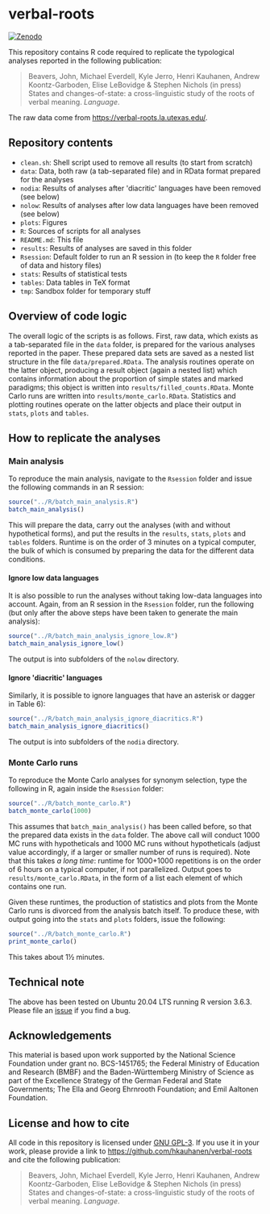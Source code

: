 # verbal-roots

[![Zenodo](https://zenodo.org/badge/DOI/10.5281/zenodo.5069407.svg)](https://doi.org/10.5281/zenodo.5069407)

This repository contains R code required to replicate the typological analyses reported in the following publication:

> Beavers, John, Michael Everdell, Kyle Jerro, Henri Kauhanen, Andrew Koontz-Garboden, Elise LeBovidge & Stephen Nichols (in press) States and changes-of-state: a cross-linguistic study of the roots of verbal meaning. *Language*.

The raw data come from <https://verbal-roots.la.utexas.edu/>.


## Repository contents

* `clean.sh`: Shell script used to remove all results (to start from scratch)
* `data`: Data, both raw (a tab-separated file) and in RData format prepared for the analyses
* `nodia`: Results of analyses after 'diacritic' languages have been removed (see below)
* `nolow`: Results of analyses after low data languages have been removed (see below)
* `plots`: Figures
* `R`: Sources of scripts for all analyses
* `README.md`: This file
* `results`: Results of analyses are saved in this folder
* `Rsession`: Default folder to run an R session in (to keep the `R` folder free of data and history files)
* `stats`: Results of statistical tests
* `tables`: Data tables in TeX format
* `tmp`: Sandbox folder for temporary stuff


## Overview of code logic

The overall logic of the scripts is as follows. First, raw data, which exists as a tab-separated file in the `data` folder, is prepared for the various analyses reported in the paper. These prepared data sets are saved as a nested list structure in the file `data/prepared.RData`. The analysis routines operate on the latter object, producing a result object (again a nested list) which contains information about the proportion of simple states and marked paradigms; this object is written into `results/filled_counts.RData`. Monte Carlo runs are written into `results/monte_carlo.RData`. Statistics and plotting routines operate on the latter objects and place their output in `stats`, `plots` and `tables`.


## How to replicate the analyses

### Main analysis

To reproduce the main analysis, navigate to the `Rsession` folder and issue the following commands in an R session:

``` r
source("../R/batch_main_analysis.R")
batch_main_analysis()
```

This will prepare the data, carry out the analyses (with and without hypothetical forms), and put the results in the `results`, `stats`, `plots` and `tables` folders. Runtime is on the order of 3 minutes on a typical computer, the bulk of which is consumed by preparing the data for the different data conditions.

#### Ignore low data languages

It is also possible to run the analyses without taking low-data languages into account. Again, from an R session in the `Rsession` folder, run the following (but only after the above steps have been taken to generate the main analysis):

``` r
source("../R/batch_main_analysis_ignore_low.R")
batch_main_analysis_ignore_low()
```

The output is into subfolders of the `nolow` directory.

#### Ignore 'diacritic' languages

Similarly, it is possible to ignore languages that have an asterisk or dagger in Table 6):

``` r
source("../R/batch_main_analysis_ignore_diacritics.R")
batch_main_analysis_ignore_diacritics()
```

The output is into subfolders of the `nodia` directory.


### Monte Carlo runs

To reproduce the Monte Carlo analyses for synonym selection, type the following in R, again inside the `Rsession` folder:

``` r
source("../R/batch_monte_carlo.R")
batch_monte_carlo(1000)
```

This assumes that `batch_main_analysis()` has been called before, so that the prepared data exists in the `data` folder. The above call will conduct 1000 MC runs with hypotheticals and 1000 MC runs without hypotheticals (adjust value accordingly, if a larger or smaller number of runs is required). Note that this takes *a long time*: runtime for 1000+1000 repetitions is on the order of 6 hours on a typical computer, if not parallelized. Output goes to `results/monte_carlo.RData`, in the form of a list each element of which contains one run.

Given these runtimes, the production of statistics and plots from the Monte Carlo runs is divorced from the analysis batch itself. To produce these, with output going into the `stats` and `plots` folders, issue the following:

``` r
source("../R/batch_monte_carlo.R")
print_monte_carlo()
```

This takes about 1½ minutes.


## Technical note

The above has been tested on Ubuntu 20.04 LTS running R version 3.6.3. Please file an [issue](https://github.com/hkauhanen/verbal-roots/issues) if you find a bug.


## Acknowledgements

This material is based upon work supported by the National Science Foundation under grant no. BCS-1451765; the Federal Ministry of Education and Research (BMBF) and the Baden-Württemberg Ministry of Science as part of the Excellence Strategy of the German Federal and State Governments; The Ella and Georg Ehrnrooth Foundation; and Emil Aaltonen Foundation.


## License and how to cite

All code in this repository is licensed under [GNU GPL-3](LICENSE). If you use it in your work, please provide a link to <https://github.com/hkauhanen/verbal-roots> and cite the following publication:

> Beavers, John, Michael Everdell, Kyle Jerro, Henri Kauhanen, Andrew Koontz-Garboden, Elise LeBovidge & Stephen Nichols (in press) States and changes-of-state: a cross-linguistic study of the roots of verbal meaning. *Language*.
